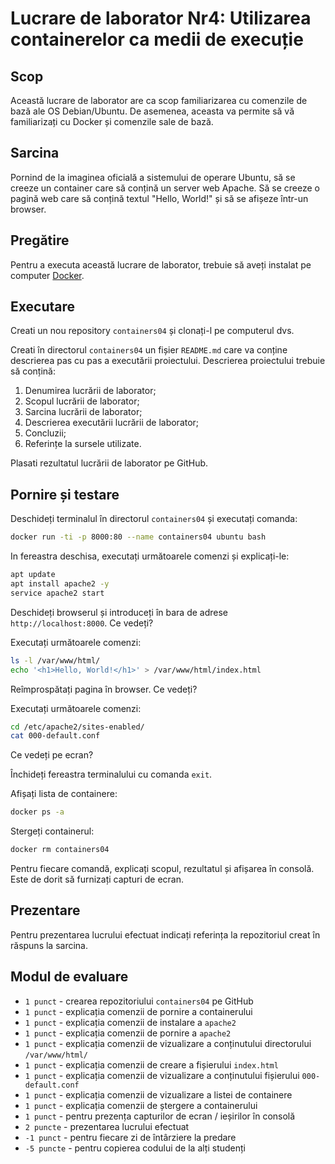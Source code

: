 # Lucrare de laborator Nr4: Utilizarea containerelor ca medii de execuție

## Scop

Această lucrare de laborator are ca scop familiarizarea cu comenzile de bază ale OS Debian/Ubuntu. De asemenea, aceasta va permite să vă familiarizați cu Docker și comenzile sale de bază.

## Sarcina

Pornind de la imaginea oficială a sistemului de operare Ubuntu, să se creeze un container care să conțină un server web Apache. Să se creeze o pagină web care să conțină textul "Hello, World!" și să se afișeze într-un browser.

## Pregătire

Pentru a executa această lucrare de laborator, trebuie să aveți instalat pe computer [Docker](https://www.docker.com/).

## Executare

Creati un nou repository `containers04` și clonați-l pe computerul dvs.

Creati în directorul `containers04` un fișier `README.md` care va conține descrierea pas cu pas a executării proiectului. Descrierea proiectului trebuie să conțină:

1. Denumirea lucrării de laborator;
2. Scopul lucrării de laborator;
3. Sarcina lucrării de laborator;
4. Descrierea executării lucrării de laborator;
5. Concluzii;
6. Referințe la sursele utilizate.

Plasati rezultatul lucrării de laborator pe GitHub.

## Pornire și testare

Deschideți terminalul în directorul `containers04` și executați comanda:

```bash
docker run -ti -p 8000:80 --name containers04 ubuntu bash
```

In fereastra deschisa, executați următoarele comenzi și explicați-le:

```bash
apt update
apt install apache2 -y
service apache2 start
```

Deschideți browserul și introduceți în bara de adrese `http://localhost:8000`. Ce vedeți?

Executați următoarele comenzi:

```bash
ls -l /var/www/html/
echo '<h1>Hello, World!</h1>' > /var/www/html/index.html
```

Reîmprospătați pagina în browser. Ce vedeți?

Executați următoarele comenzi:

```bash
cd /etc/apache2/sites-enabled/
cat 000-default.conf
```

Ce vedeți pe ecran?

Închideți fereastra terminalului cu comanda `exit`.

Afișați lista de containere:

```bash
docker ps -a
```

Stergeți containerul:

```bash
docker rm containers04
```

Pentru fiecare comandă, explicați scopul, rezultatul și afișarea în consolă. Este de dorit să furnizați capturi de ecran.

## Prezentare

Pentru prezentarea lucrului efectuat indicați referința la repozitoriul creat în răspuns la sarcina.

## Modul de evaluare

- `1 punct` - crearea repozitoriului `containers04` pe GitHub
- `1 punct` - explicația comenzii de pornire a containerului
- `1 punct` - explicația comenzii de instalare a `apache2`
- `1 punct` - explicația comenzii de pornire a `apache2`
- `1 punct` - explicația comenzii de vizualizare a conținutului directorului `/var/www/html/`
- `1 punct` - explicația comenzii de creare a fișierului `index.html`
- `1 punct` - explicația comenzii de vizualizare a conținutului fișierului `000-default.conf`
- `1 punct` - explicația comenzii de vizualizare a listei de containere
- `1 punct` - explicația comenzii de ștergere a containerului
- `1 punct` - pentru prezența capturilor de ecran / ieșirilor în consolă
- `2 puncte` - prezentarea lucrului efectuat
- `-1 punct` - pentru fiecare zi de întârziere la predare
- `-5 puncte` - pentru copierea codului de la alți studenți
